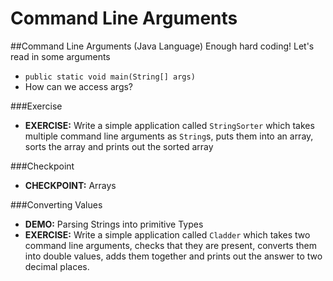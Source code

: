 # Command Line Arguments

##Command Line Arguments (Java Language)
Enough hard coding! Let's read in some arguments

* ``public static void main(String[] args)``
* How can we access args?

###Exercise
* __EXERCISE:__ Write a simple application called ``StringSorter`` which takes multiple command line arguments as ``String``s, puts them into an array, sorts the array and prints out the sorted array

###Checkpoint
* __CHECKPOINT:__ Arrays

###Converting Values
* __DEMO:__ Parsing Strings into primitive Types
* __EXERCISE:__ Write a simple application called ``Cladder`` which takes two command line arguments, checks that they are present, converts them into double values, adds them together and prints out the answer to two decimal places.

